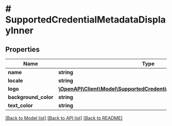# # SupportedCredentialMetadataDisplayInner

## Properties

| Name                 | Type                                                                                                                    | Description | Notes      |
| -------------------- | ----------------------------------------------------------------------------------------------------------------------- | ----------- | ---------- |
| **name**             | **string**                                                                                                              |             |
| **locale**           | **string**                                                                                                              |             | [optional] |
| **logo**             | [**\OpenAPI\Client\Model\SupportedCredentialMetadataDisplayInnerLogo**](SupportedCredentialMetadataDisplayInnerLogo.md) |             | [optional] |
| **background_color** | **string**                                                                                                              |             | [optional] |
| **text_color**       | **string**                                                                                                              |             | [optional] |

[[Back to Model list]](../../README.md#models) [[Back to API list]](../../README.md#endpoints) [[Back to README]](../../README.md)
